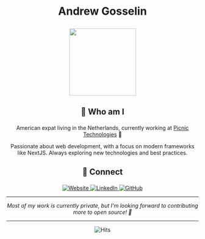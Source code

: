 # <p align="center">Andrew Gosselin</p>

<p align="center">
  <a target="_blank" href="https://cyrexag.com" rel="Website">
    <img width="175" height="175" src="https://images.weserv.nl/?url=avatars.githubusercontent.com/u/32310481?v=4&h=300&w=300&fit=cover&mask=circle&maxage=7d">
  </a>
</p>

## <p align="center">👤 Who am I</p>

<p align="center">
  American expat living in the Netherlands, currently working at <a target="_blank" href="https://jobs.picnic.app/en/home">Picnic Technologies</a> 🛒
</p>

<p align="center">
  Passionate about web development, with a focus on modern frameworks like NextJS. Always exploring new technologies and best practices.
</p>

## <p align="center">🔗 Connect</p>

<p align="center">
  <a href="https://nori.pics" target="_blank">
    <img src="https://img.shields.io/badge/Website-cyrexag.com-005384?style=for-the-badge&logo=google-chrome&logoColor=white" alt="Website"/>
  </a>
  <a href="https://www.linkedin.com/in/andrew-gosselin" target="_blank">
    <img src="https://img.shields.io/badge/LinkedIn-Connect-blue?style=for-the-badge&logo=linkedin&logoColor=white" alt="LinkedIn"/>
  </a>
  <a href="https://github.com/andrewgosselin" target="_blank">
    <img src="https://img.shields.io/badge/GitHub-Follow-black?style=for-the-badge&logo=github&logoColor=white" alt="GitHub"/>
  </a>
</p>

---

<p align="center">
  <i>Most of my work is currently private, but I'm looking forward to contributing more to open source! 🤞</i>
</p>

---

<p align="center">
  <img alt="Hits" src="https://hits.sh/github.com/andrewgosselin/hits.svg?style=for-the-badge&label=seen%20by&color=005384&logo=github"/>
</p>
